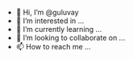 - 👋 Hi, I’m @guluvay
- 👀 I’m interested in ...
- 🌱 I’m currently learning ...
- 💞️ I’m looking to collaborate on ...
- 📫 How to reach me ...

<!---
guluvay/guluvay is a ✨ special ✨ repository because its `README.md` (this file) appears on your GitHub profile.
You can click the Preview link to take a look at your changes.
--->

